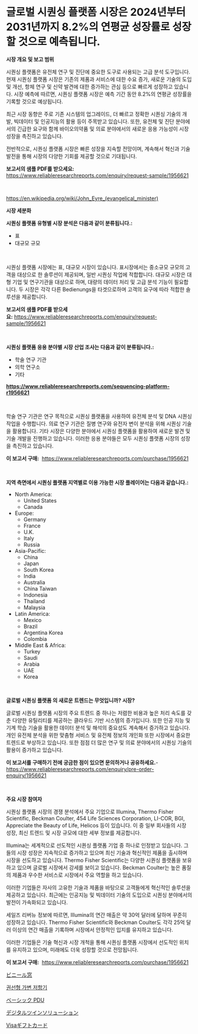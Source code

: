 <p><h1>글로벌 시퀀싱 플랫폼 시장은 2024년부터 2031년까지 8.2%의 연평균 성장률로 성장할 것으로 예측됩니다.</h1></p><p><strong>시장 개요 및 보고 범위</strong></p>
<p><p>시퀀싱 플랫폼은 유전체 연구 및 진단에 중요한 도구로 사용되는 고급 분석 도구입니다. 현재 시퀀싱 플랫폼 시장은 기존의 제품과 서비스에 대한 수요 증가, 새로운 기술의 도입 및 개선, 항체 연구 및 신약 발견에 대한 증가하는 관심 등으로 빠르게 성장하고 있습니다. 시장 예측에 따르면, 시퀀싱 플랫폼 시장은 예측 기간 동안 8.2%의 연평균 성장률을 기록할 것으로 예상됩니다.</p><p>최근 시장 동향은 주로 기존 시스템의 업그레이드, 더 빠르고 정확한 시퀀싱 기술의 개발, 빅데이터 및 인공지능의 활용 등이 주목받고 있습니다. 또한, 유전체 및 진단 분야에서의 긴급한 요구와 함께 바이오의약품 및 의료 분야에서의 새로운 응용 가능성이 시장 성장을 촉진하고 있습니다.</p><p>전반적으로, 시퀀싱 플랫폼 시장은 빠른 성장을 지속할 전망이며, 계속해서 혁신과 기술 발전을 통해 시장의 다양한 기회를 제공할 것으로 기대됩니다.</p></p>
<p><strong>보고서의 샘플 PDF를 받으세요:</strong> <a href="https://www.reliableresearchreports.com/enquiry/request-sample/1956621">https://www.reliableresearchreports.com/enquiry/request-sample/1956621</a></p>
<p>&nbsp;</p>
<p><a href="https://en.wikipedia.org/wiki/John_Eyre_(evangelical_minister)">https://en.wikipedia.org/wiki/John_Eyre_(evangelical_minister)</a></p>
<p><strong>시장 세분화</strong></p>
<p><strong>시퀀싱 플랫폼 유형별 시장 분석은 다음과 같이 분류됩니다.:</strong></p>
<p><ul><li>표</li><li>대규모 규모</li></ul></p>
<p>&nbsp;</p>
<p><p>시퀀싱 플랫폼 시장에는 표, 대규모 시장이 있습니다. 표시장에서는 중소규모 규모의 고객을 대상으로 한 솔루션이 제공되며, 일반 시퀀싱 작업에 적합합니다. 대규모 시장은 대형 기업 및 연구기관을 대상으로 하며, 대량의 데이터 처리 및 고급 분석 기능이 필요합니다. 두 시장은 각각 다른 Bedienungs을 타겟으로하며 고객의 요구에 따라 적합한 솔루션을 제공합니다.</p></p>
<p><strong>보고서의 샘플 PDF를 받으세요:</strong>&nbsp;<a href="https://www.reliableresearchreports.com/enquiry/request-sample/1956621">https://www.reliableresearchreports.com/enquiry/request-sample/1956621</a></p>
<p>&nbsp;</p>
<p><strong> 시퀀싱 플랫폼 응용 분야별 시장 산업 조사는 다음과 같이 분류됩니다.:</strong></p>
<p><ul><li>학술 연구 기관</li><li>의학 연구소</li><li>기타</li></ul></p>
<p><strong><a href="https://www.reliableresearchreports.com/sequencing-platform-r1956621">https://www.reliableresearchreports.com/sequencing-platform-r1956621</a></strong></p>
<p>&nbsp;</p>
<p><p>학술 연구 기관은 연구 목적으로 시퀀싱 플랫폼을 사용하여 유전체 분석 및 DNA 시퀀싱 작업을 수행합니다. 의료 연구 기관은 질병 연구와 유전자 변이 분석을 위해 시퀀싱 기술을 활용합니다. 기타 시장은 다양한 분야에서 시퀀싱 플랫폼을 활용하여 새로운 발견 및 기술 개발을 진행하고 있습니다. 이러한 응용 분야들은 모두 시퀀싱 플랫폼 시장의 성장을 촉진하고 있습니다.</p></p>
<p><strong>이 보고서 구매:</strong>&nbsp; <a href="https://www.reliableresearchreports.com/purchase/1956621">https://www.reliableresearchreports.com/purchase/1956621</a></p>
<p>&nbsp;</p>
<p><strong>지역 측면에서 시퀀싱 플랫폼 지역별로 이용 가능한 시장 플레이어는 다음과 같습니다.:</strong></p>
<p><ul>
    <li>
        North America:
        <ul>
            <li>United States</li>
            <li>Canada</li>
        </ul>
    </li>
    <li>
        Europe:
        <ul>
            <li>Germany</li>
            <li>France</li>
            <li>U.K.</li>
            <li>Italy</li>
            <li>Russia</li>
        </ul>
    </li>
    <li>
        Asia-Pacific:
        <ul>
            <li>China</li>
            <li>Japan</li>
            <li>South Korea</li>
            <li>India</li>
            <li>Australia</li>
            <li>China Taiwan</li>
            <li>Indonesia</li>
            <li>Thailand</li>
            <li>Malaysia</li>
        </ul>
    </li>
    <li>
        Latin America:
        <ul>
            <li>Mexico</li>
            <li>Brazil</li>
            <li>Argentina Korea</li>
            <li>Colombia</li>
        </ul>
    </li>
    <li>
        Middle East & Africa:
        <ul>
            <li>Turkey</li>
            <li>Saudi</li>
            <li>Arabia</li>
            <li>UAE</li>
            <li>Korea</li>
        </ul>
    </li>
    </ul></p>
<p>&nbsp;</p>
<p><strong>글로벌 시퀀싱 플랫폼 의 새로운 트렌드는 무엇입니까? 시장?</strong></p>
<p><p>글로벌 시퀀싱 플랫폼 시장의 주요 트렌드 중 하나는 저렴한 비용과 높은 처리 속도를 갖춘 다양한 유틸리티를 제공하는 클라우드 기반 시스템의 증가입니다. 또한 인공 지능 및 기계 학습 기술을 활용한 데이터 분석 및 해석의 중요성도 계속해서 증가하고 있습니다. 개인 유전체 분석을 위한 맞춤형 서비스 및 유전체 정보의 개인화 또한 시장에서 중요한 트렌드로 부상하고 있습니다. 또한 점점 더 많은 연구 및 의료 분야에서의 시퀀싱 기술의 활용이 증가하고 있습니다.</p></p>
<p><strong>이 보고서를 구매하기 전에 궁금한 점이 있으면 문의하거나 공유하세요.</strong>- <a href="https://www.reliableresearchreports.com/enquiry/pre-order-enquiry/1956621">https://www.reliableresearchreports.com/enquiry/pre-order-enquiry/1956621</a></p>
<p>&nbsp;</p>
<p><strong>주요 시장 참여자</strong></p>
<p><p>시퀀싱 플랫폼 시장의 경쟁 분석에서 주요 기업으로 Illumina, Thermo Fisher Scientific, Beckman Coulter, 454 Life Sciences Corporation, LI-COR, BGI, Appreciate the Beauty of Life, Helicos 등이 있습니다. 이 중 일부 회사들의 시장 성장, 최신 트렌드 및 시장 규모에 대한 세부 정보를 제공합니다.</p><p>Illumina는 세계적으로 선도적인 시퀀싱 플랫폼 기업 중 하나로 인정받고 있습니다. 그들의 시장 성장은 지속적으로 증가하고 있으며 최신 기술과 혁신적인 제품을 출시하며 시장을 선도하고 있습니다. Thermo Fisher Scientific는 다양한 시퀀싱 플랫폼을 보유하고 있으며 글로벌 시장에서 강세를 보이고 있습니다. Beckman Coulter는 높은 품질의 제품과 우수한 서비스로 시장에서 주요 역할을 하고 있습니다.</p><p>이러한 기업들은 자사의 고유한 기술과 제품을 바탕으로 고객들에게 혁신적인 솔루션을 제공하고 있습니다. 최근에는 인공지능 및 빅데이터 기술의 도입으로 시퀀싱 분야에서의 발전이 가속화되고 있습니다.</p><p>세일즈 리버뉴 정보에 따르면, Illumina의 연간 매출은 약 30억 달러에 달하며 꾸준히 성장하고 있습니다. Thermo Fisher Scientific와 Beckman Coulter도 각각 25억 달러 이상의 연간 매출을 기록하며 시장에서 안정적인 입지를 유지하고 있습니다.</p><p>이러한 기업들은 기술 혁신과 시장 개척을 통해 시퀀싱 플랫폼 시장에서 선도적인 위치를 유지하고 있으며, 미래에도 더욱 성장할 것으로 전망됩니다.</p></p>
<p><strong>이 보고서 구매:</strong>&nbsp;&nbsp;<a href="https://www.reliableresearchreports.com/purchase/1956621">https://www.reliableresearchreports.com/purchase/1956621</a></p>
<p><p><a href="https://github.com/roulaayoub-saad/Market-Research-Report-List-2/blob/main/586405145544.md">ビニール窓</a></p><p><a href="https://github.com/Nicolasrown5/Market-Research-Report-List-2/blob/main/485109157790.md">권선형 가변 저항기</a></p><p><a href="https://medium.com/@mares423/%E5%9F%BA%E6%9C%ACpdu%E6%A5%AD%E7%95%8C%E3%81%AB%E5%AF%BE%E3%81%99%E3%82%8B%E6%B4%9E%E5%AF%9F-2031%E5%B9%B4%E3%81%BE%E3%81%A7%E3%81%AE%E5%B8%82%E5%A0%B4%E3%81%AE%E8%B2%A1%E5%8B%99%E7%8A%B6%E6%B3%81-%E5%B8%82%E5%A0%B4%E8%A6%8F%E6%A8%A1-%E3%81%8A%E3%82%88%E3%81%B3%E5%8F%8E%E7%9B%8A%E5%88%86%E6%9E%90-6e1b27e3dd94">ベーシック PDU</a></p><p><a href="https://medium.com/@sashabeier2023/%E3%83%87%E3%82%B8%E3%82%BF%E3%83%AB%E3%83%84%E3%82%A4%E3%83%B3%E3%82%BD%E3%83%AA%E3%83%A5%E3%83%BC%E3%82%B7%E3%83%A7%E3%83%B3%E5%B8%82%E5%A0%B4-%E3%82%B0%E3%83%AD%E3%83%BC%E3%83%90%E3%83%AB%E3%81%8A%E3%82%88%E3%81%B3%E5%9C%B0%E5%9F%9F%E5%88%86%E6%9E%90-%E3%82%A8%E3%83%B3%E3%83%89%E3%83%A6%E3%83%BC%E3%82%B6%E3%83%BC-%E8%A3%BD%E5%93%81-%E5%9C%B0%E5%9F%9F%E3%81%AB%E7%84%A6%E7%82%B9%E3%82%92%E5%BD%93%E3%81%A6%E3%81%9F%E5%88%86%E6%9E%90%E3%81%A8%E4%BA%88%E6%B8%AC-2024%E5%B9%B4-2031%E5%B9%B4-94a75dc636b7">デジタルツインソリューション</a></p><p><a href="https://github.com/zjkmgcs938405/Market-Research-Report-List-3/blob/main/160746645543.md">Visaギフトカード</a></p></p>